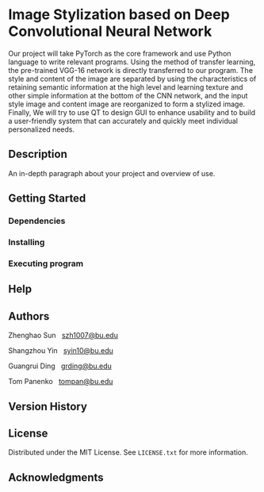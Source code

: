 # Image Stylization based on Deep Convolutional Neural Network

Our project will take PyTorch as the core framework and use Python language to write relevant programs. Using the method of transfer learning, the pre-trained VGG-16 network is directly transferred to our program. The style and content of the image are separated by using the characteristics of retaining 
semantic information at the high level and learning texture and other simple information at the bottom of the CNN network, and the input style image and 
content image are reorganized to form a stylized image. Finally, We will try to use QT to design GUI to enhance usability and to build a user-friendly 
system that can accurately and quickly meet individual personalized needs.

## Description

An in-depth paragraph about your project and overview of use.

## Getting Started

### Dependencies

### Installing

### Executing program

## Help

## Authors

Zhenghao Sun    &nbsp; szh1007@bu.edu

Shangzhou Yin  &nbsp;  syin10@bu.edu

Guangrui Ding  &nbsp;  grding@bu.edu

Tom Panenko  &nbsp; tompan@bu.edu

## Version History

## License

Distributed under the MIT License. See `LICENSE.txt` for more information.

## Acknowledgments
